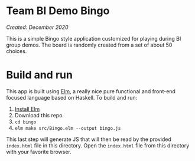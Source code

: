 # Team BI Demo Bingo
*Created: December 2020*

This is a simple Bingo style application customized for playing during BI group demos.  The board is randomly created from a set of about 50 choices.

# Build and run
This app is built using [Elm](https://elm-lang.org/), a really nice pure functional and front-end focused language based on Haskell. To build and run:

1. [Install Elm](https://guide.elm-lang.org/install/elm.html)
2. Download this repo.
3. `cd bingo`
4. `elm make src/Bingo.elm --output bingo.js`

This last step will generate JS that will then be read by the provided `index.html` file in this directory.  Open the `index.html` file from this directory with your favorite browser.

